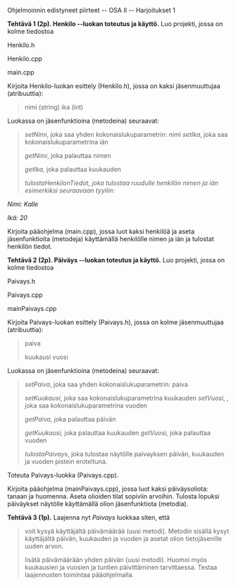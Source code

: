 Ohjelmoinnin edistyneet piirteet -- OSA II -- Harjoitukset 1

**Tehtävä 1 (2p). Henkilo --luokan toteutus ja käyttö.** Luo projekti,
jossa on kolme tiedostoa

Henkilo.h

Henkilo.cpp

main.cpp

Kirjoita Henkilo-luokan esittely (Henkilo.h), jossa on kaksi
jäsenmuuttujaa (atribuuttia):

> nimi (string) ika (int)

Luokassa on jäsenfunktioina (metodeina) seuraavat:

> *setNimi*, joka saa yhden kokonaislukuparametrin: nimi *setIka*, joka
> saa kokonaislukuparametrina iän
>
> *getNimi*, joka palauttaa nimen
>
> *getIka,* joka palauttaa kuukauden
>
> *tulostaHenkilonTiedot, joka tulostaa ruudulle henkilön nimen ja iän
> esimerkiksi seuraavaan tyyliin:*

*Nimi: Kalle*

*Ikä: 20*

Kirjoita pääohjelma (main.cpp), jossa luot kaksi henkilöä ja aseta
jäsenfunktioita (metodeja) käyttämällä henkilölle nimen ja iän ja
tulostat henkilön tiedot.

**Tehtävä 2 (2p). Päiväys --luokan toteutus ja käyttö.** Luo projekti,
jossa on kolme tiedostoa

Paivays.h

Paivays.cpp

mainPaivays.cpp

Kirjoita Paivays-luokan esittely (Paivays.h), jossa on kolme
jäsenmuuttujaa (atribuuttia):

> paiva
>
> kuukausi vuosi

Luokassa on jäsenfunktioina (metodeina) seuraavat:

> *setPaiva*, joka saa yhden kokonaislukuparametrin: paiva
>
> *setKuukausi*, joka saa kokonaislukuparametrina kuukauden *setVuosi*,
> , joka saa kokonaislukuparametrina vuoden
>
> *getPaiva*, joka palauttaa päivän
>
> *getKuukausi,* joka palauttaa kuukauden *getVuosi,* joka palauttaa
> vuoden
>
> *tulostaPaivays*, joka tulostaa näytölle paivayksen päivän, kuukauden
> ja vuoden pistein eroteltuna.

Toteuta Paivays-luokka (Paivays.cpp).

Kirjoita pääohjelma (mainPaivays.cpp), jossa luot kaksi päiväysoliota:
tanaan ja huomenna. Aseta olioiden tilat sopiviin arvoihin. Tulosta
lopuksi päiväykset näytölle käyttämällä olion jäsenfunktiota (metodia).

**Tehtävä 3 (1p).** Laajenna nyt *Paivays* luokkaa siten, että

> voit kysyä käyttäjältä päivämäärää (uusi metodi). Metodin sisällä
> kysyt käyttäjältä päivän, kuukauden ja vuoden ja asetat olion
> tietojäsenille uuden arvon.
>
> lisätä päivämäärään yhden päivän (uusi metodi). Huomoi myös kuukausien
> ja vuosien ja tuntien päivittäminen tarvittaessa. Testaa laajennusten
> toimintaa pääohjelmalla.
